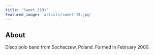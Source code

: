 ```yaml
---
title: 'Sweet (19)'
featured_image: 'artists/sweet-19.jpg'
---
```


## About

Disco polo band from Sochaczew, Poland. Formed in February 2000.

